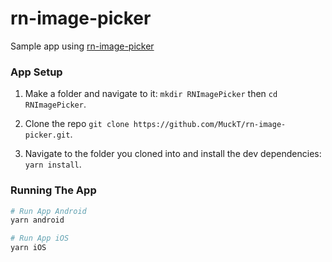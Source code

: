 # rn-image-picker

Sample app using [rn-image-picker](https://github.com/react-native-image-picker/react-native-image-picker)

### App Setup

1. Make a folder and navigate to it: `mkdir RNImagePicker` then `cd RNImagePicker`.

2. Clone the repo `git clone https://github.com/MuckT/rn-image-picker.git`.

3. Navigate to the folder you cloned into and install the dev dependencies: `yarn install`.

### Running The App

```Bash
# Run App Android
yarn android

# Run App iOS
yarn iOS
```
